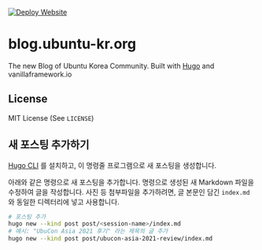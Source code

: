 [![Deploy Website](https://github.com/ubuntu-kr/blog/actions/workflows/deploy.yml/badge.svg)](https://github.com/ubuntu-kr/blog/actions/workflows/deploy.yml)
# blog.ubuntu-kr.org

The new Blog of Ubuntu Korea Community. Built with [Hugo](https://gohugo.io) and vanillaframework.io

## License
MIT License (See `LICENSE`)

## 새 포스팅 추가하기
 [Hugo CLI](https://gohugo.io/getting-started/installing/) 를 설치하고, 이 명령줄 프로그램으로 새 포스팅을 생성합니다.

아래와 같은 명령으로 새 포스팅을 추가합니다. 명령으로 생성된 새 Markdown 파일을 수정하여 글을 작성합니다.
사진 등 첨부파일을 추가하려면, 글 본문인 담긴 `index.md` 와 동일한 디렉터리에 넣고 사용합니다.
```bash
# 포스팅 추가
hugo new --kind post post/<session-name>/index.md
# 예시: "UbuCon Asia 2021 후기" 라는 제목의 글 추가
hugo new --kind post post/ubucon-asia-2021-review/index.md

```
